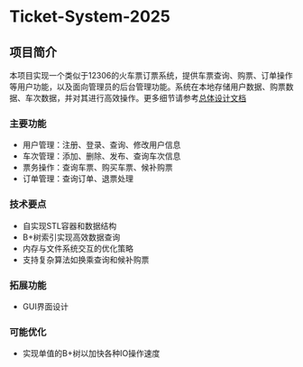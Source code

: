# Ticket-System-2025

## 项目简介

本项目实现一个类似于12306的火车票订票系统，提供车票查询、购票、订单操作等用户功能，以及面向管理员的后台管理功能。系统在本地存储用户数据、购票数据、车次数据，并对其进行高效操作。更多细节请参考[总体设计文档](docs/overall-design-document.md)

### 主要功能

- 用户管理：注册、登录、查询、修改用户信息
- 车次管理：添加、删除、发布、查询车次信息
- 票务操作：查询车票、购买车票、候补购票
- 订单管理：查询订单、退票处理

### 技术要点

- 自实现STL容器和数据结构
- B+树索引实现高效数据查询
- 内存与文件系统交互的优化策略
- 支持复杂算法如换乘查询和候补购票

### 拓展功能
- GUI界面设计

### 可能优化
- 实现单值的B+树以加快各种IO操作速度
